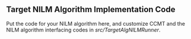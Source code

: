 ## Target NILM Algorithm Implementation Code
Put the code for your NILM algorithm here, and customize CCMT and the NILM algorithm interfacing codes in *src/TargetAlgNILMRunner*.
